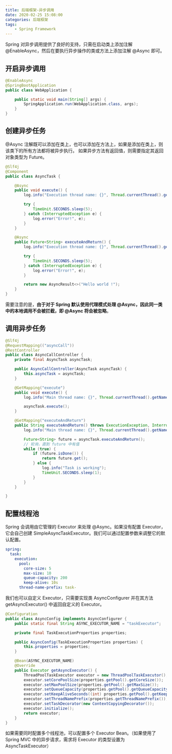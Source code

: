 ```yaml
---
title: 后端框架-异步调用
date: 2020-02-25 15:08:00
categories: 后端框架
tags:
    - Spring Framework
---
```

Spring 对异步调用提供了良好的支持，只需在启动类上添加注解 @EnableAsync，然后在要执行异步操作的类或方法上添加注解 @Async 即可。

## 开启异步调用
```java
@EnableAsync
@SpringBootApplication
public class WebApplication {

    public static void main(String[] args) {
        SpringApplication.run(WebApplication.class, args);
    }
}
```

## 创建异步任务
@Async 注解既可以添加在类上，也可以添加在方法上，如果是添加在类上，则该类下的所有方法都将被异步执行。
如果异步方法有返回值，则需要指定其返回对象类型为 Future。

```java
@Slf4j
@Component
public class AsyncTask {

    @Async
    public void execute() {
        log.info("Execution thread name: {}", Thread.currentThread().getName());

        try {
            TimeUnit.SECONDS.sleep(5);
        } catch (InterruptedException e) {
            log.error("Error!", e);
        }
    }

    @Async
    public Future<String> executeAndReturn() {
        log.info("Execution thread name: {}", Thread.currentThread().getName());

        try {
            TimeUnit.SECONDS.sleep(5);
        } catch (InterruptedException e) {
            log.error("Error!", e);
        }

        return new AsyncResult<>("Hello world !");
    }
}
```

需要注意的是，**由于对于 Spring 默认使用代理模式处理 @Async，因此同一类中的本地调用不会被拦截，即 @Async 将会被忽略**。

## 调用异步任务
```java
@Slf4j
@RequestMapping(("asyncCall"))
@RestController
public class AsyncCallController {
    private final AsyncTask asyncTask;

    public AsyncCallController(AsyncTask asyncTask) {
        this.asyncTask = asyncTask;
    }

    @GetMapping("execute")
    public void execute() {
        log.info("Main thread name: {}", Thread.currentThread().getName());

        asyncTask.execute();
    }

    @GetMapping("executeAndReturn")
    public String executeAndReturn() throws ExecutionException, InterruptedException {
        log.info("Main thread name: {}", Thread.currentThread().getName());

        Future<String> future = asyncTask.executeAndReturn();
        // 轮询，直到 future 中有值
        while (true) {
            if (future.isDone()) {
                return future.get();
            } else {
                log.info("Task is working");
                TimeUnit.SECONDS.sleep(1);
            }
        }
    }

}
```

## 配置线程池
Spring 会调用由它管理的 Executor 来处理 @Async。如果没有配置 Executor，它会自己创建 SimpleAsyncTaskExecutor。我们可以通过配置参数来调整它的默认配置。

```yaml
spring:
  task:
    execution:
      pool:
        core-size: 5
        max-size: 10
        queue-capacity: 200
        keep-alive: 10s
      thread-name-prefix: task-
```

我们也可以自定义 Executor，只需要实现类 AsyncConfigurer 并在其方法 getAsyncExecutor() 中返回自定义的 Executor。

```java
@Configuration
public class AsyncConfig implements AsyncConfigurer {
    public static final String ASYNC_EXECUTOR_NAME = "taskExecutor";

    private final TaskExecutionProperties properties;

    public AsyncConfig(TaskExecutionProperties properties) {
        this.properties = properties;
    }

    @Bean(ASYNC_EXECUTOR_NAME)
    @Override
    public Executor getAsyncExecutor() {
        ThreadPoolTaskExecutor executor = new ThreadPoolTaskExecutor();
        executor.setCorePoolSize(properties.getPool().getCoreSize());
        executor.setMaxPoolSize(properties.getPool().getMaxSize());
        executor.setQueueCapacity(properties.getPool().getQueueCapacity());
        executor.setKeepAliveSeconds((int) properties.getPool().getKeepAlive().getSeconds());
        executor.setThreadNamePrefix(properties.getThreadNamePrefix());
        executor.setTaskDecorator(new ContextCopyingDecorator());
        executor.initialize();
        return executor;
    }
}
```

如果需要同时配置多个线程池，可以配置多个 Executor Bean。（如果使用了 Spring MVC 中的异步请求，需求将 Executor 的类型设置为 AsyncTaskExecutor）